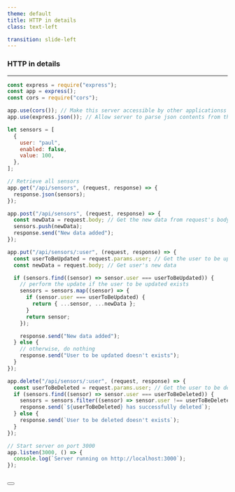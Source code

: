 ```yaml
---
theme: default
title: HTTP in details
class: text-left

transition: slide-left
---
```


### HTTP in details
___

```js {*}{maxHeight:'60vh'}
const express = require("express");
const app = express();
const cors = require("cors");

app.use(cors()); // Make this server accessible by other applicationss
app.use(express.json()); // Allow server to parse json contents from the body

let sensors = [
  {
    user: "paul",
    enabled: false,
    value: 100,
  },
];

// Retrieve all sensors
app.get("/api/sensors", (request, response) => {
  response.json(sensors);
});

app.post("/api/sensors", (request, response) => {
  const newData = request.body; // Get the new data from request's body
  sensors.push(newData);
  response.send("New data added");
});

app.put("/api/sensors/:user", (request, response) => {
  const userToBeUpdated = request.params.user; // Get the user to be updated from request parameters
  const newData = request.body; // Get user's new data

  if (sensors.find((sensor) => sensor.user === userToBeUpdated)) {
    // perform the update if the user to be updated exists
    sensors = sensors.map((sensor) => {
      if (sensor.user === userToBeUpdated) {
        return { ...sensor, ...newData };
      }
      return sensor;
    });

    response.send("New data added");
  } else {
    // otherwise, do nothing
    response.send("User to be updated doesn't exists");
  }
});

app.delete("/api/sensors/:user", (request, response) => {
  const userToBeDeleted = request.params.user; // Get the user to be deleted from request parameters
  if (sensors.find((sensor) => sensor.user === userToBeDeleted)) {
    sensors = sensors.filter((sensor) => sensor.user !== userToBeDeleted);
    response.send(`${userToBeDeleted} has successfully deleted`);
  } else {
    response.send(`User to be deleted doesn't exists`);
  }
});

// Start server on port 3000
app.listen(3000, () => {
  console.log(`Server running on http://localhost:3000`);
});
```
<br />

<HTTPDemo />


<div class="abs-br m-6 flex gap-2">
  <button @click="$slidev.nav.openInEditor()" title="Open in Editor" class="text-xl slidev-icon-btn opacity-50 !border-none !hover:text-white">
    <carbon:edit />
  </button>
  <a href="https://github.com/slidevjs/slidev" target="_blank" alt="GitHub" title="Open in GitHub"
    class="text-xl slidev-icon-btn opacity-50 !border-none !hover:text-white">
    <carbon-logo-github />
  </a>
</div>
